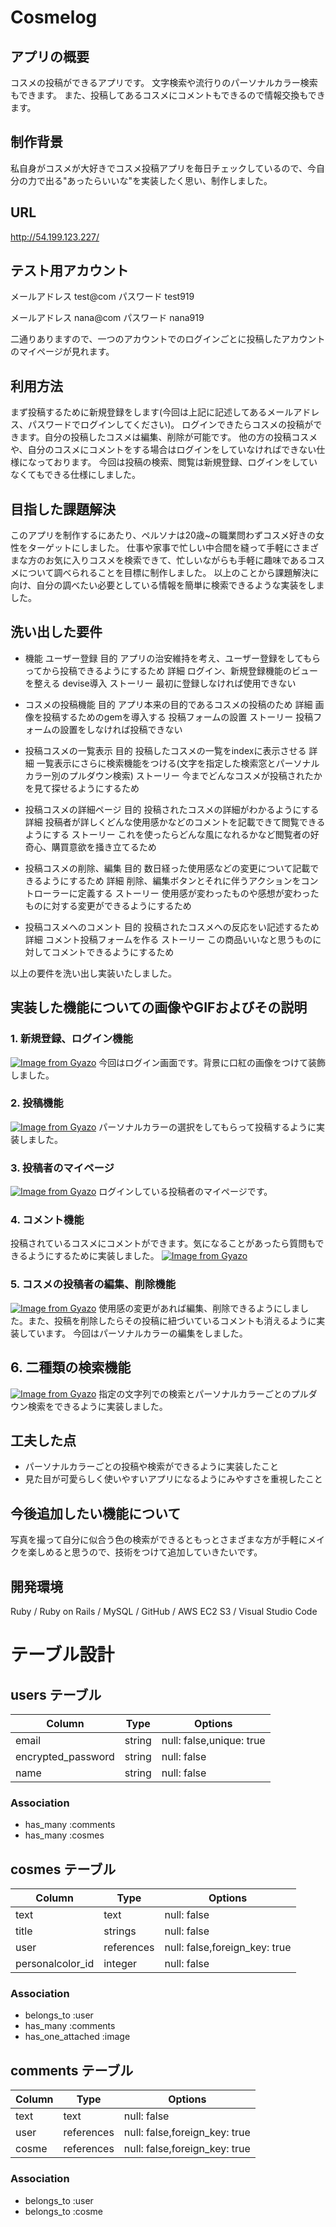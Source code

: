 # **Cosmelog**

## **アプリの概要**
コスメの投稿ができるアプリです。
文字検索や流行りのパーソナルカラー検索もできます。
また、投稿してあるコスメにコメントもできるので情報交換もできます。

## **制作背景**
私自身がコスメが大好きでコスメ投稿アプリを毎日チェックしているので、今自分の力で出る"あったらいいな"を実装したく思い、制作しました。

## **URL**
http://54.199.123.227/

## **テスト用アカウント**
メールアドレス test@com
パスワード test919

メールアドレス nana@com
パスワード nana919

二通りありますので、一つのアカウントでのログインごとに投稿したアカウントのマイページが見れます。

## **利用方法**
まず投稿するために新規登録をします(今回は上記に記述してあるメールアドレス、パスワードでログインしてください)。
ログインできたらコスメの投稿ができます。自分の投稿したコスメは編集、削除が可能です。
他の方の投稿コスメや、自分のコスメにコメントをする場合はログインをしていなければできない仕様になっております。
今回は投稿の検索、閲覧は新規登録、ログインをしていなくてもできる仕様にしました。

## **目指した課題解決**
このアプリを制作するにあたり、ペルソナは20歳~の職業問わずコスメ好きの女性をターゲットにしました。
仕事や家事で忙しい中合間を縫って手軽にさまざまな方のお気に入りコスメを検索できて、忙しいながらも手軽に趣味であるコスメについて調べられることを目標に制作しました。
以上のことから課題解決に向け、自分の調べたい必要としている情報を簡単に検索できるような実装をしました。

## **洗い出した要件**
- 機能 ユーザー登録
目的 アプリの治安維持を考え、ユーザー登録をしてもらってから投稿できるようにするため
詳細 ログイン、新規登録機能のビューを整える devise導入
ストーリー 最初に登録しなければ使用できない

- コスメの投稿機能
目的 アプリ本来の目的であるコスメの投稿のため
詳細 画像を投稿するためのgemを導入する 投稿フォームの設置
ストーリー 投稿フォームの設置をしなければ投稿できない

- 投稿コスメの一覧表示
目的 投稿したコスメの一覧をindexに表示させる
詳細 一覧表示にさらに検索機能をつける(文字を指定した検索窓とパーソナルカラー別のプルダウン検索)
ストーリー 今までどんなコスメが投稿されたかを見て探せるようにするため

- 投稿コスメの詳細ページ
目的 投稿されたコスメの詳細がわかるようにする
詳細 投稿者が詳しくどんな使用感かなどのコメントを記載できて閲覧できるようにする
ストーリー これを使ったらどんな風になれるかなど閲覧者の好奇心、購買意欲を掻き立てるため

- 投稿コスメの削除、編集
目的 数日経った使用感などの変更について記載できるようにするため
詳細 削除、編集ボタンとそれに伴うアクションをコントローラーに定義する
ストーリー 使用感が変わったものや感想が変わったものに対する変更ができるようにするため

- 投稿コスメへのコメント
目的 投稿されたコスメへの反応をい記述するため
詳細 コメント投稿フォームを作る
ストーリー この商品いいなと思うものに対してコメントできるようにするため

以上の要件を洗い出し実装いたしました。

## **実装した機能についての画像やGIFおよびその説明**
### **1. 新規登録、ログイン機能**
[![Image from Gyazo](https://i.gyazo.com/5c902a63b6881212d192a893d7453979.gif)](https://gyazo.com/5c902a63b6881212d192a893d7453979)
今回はログイン画面です。背景に口紅の画像をつけて装飾しました。

### **2. 投稿機能**
[![Image from Gyazo](https://i.gyazo.com/6bf77ba3b3403bffd188b957f5f1f2c9.gif)](https://gyazo.com/6bf77ba3b3403bffd188b957f5f1f2c9)
パーソナルカラーの選択をしてもらって投稿するように実装しました。

### **3. 投稿者のマイページ**
[![Image from Gyazo](https://i.gyazo.com/6c4e5c3e29a668c51301ecb54e3bd4de.gif)](https://gyazo.com/6c4e5c3e29a668c51301ecb54e3bd4de)
ログインしている投稿者のマイページです。

### **4. コメント機能**
投稿されているコスメにコメントができます。気になることがあったら質問もできるようにするために実装しました。
[![Image from Gyazo](https://i.gyazo.com/68d24ff83f124236f7b83fb2a0e86fe7.gif)](https://gyazo.com/68d24ff83f124236f7b83fb2a0e86fe7)

### **5. コスメの投稿者の編集、削除機能**
[![Image from Gyazo](https://i.gyazo.com/869a384f25f2a8ec38fa49a186842d7d.gif)](https://gyazo.com/869a384f25f2a8ec38fa49a186842d7d)
使用感の変更があれば編集、削除できるようにしました。また、投稿を削除したらその投稿に紐づいているコメントも消えるように実装しています。
今回はパーソナルカラーの編集をしました。

## **6. 二種類の検索機能**
[![Image from Gyazo](https://i.gyazo.com/5e7fc46e65ae3cd18a04ab41d0f6e89c.gif)](https://gyazo.com/5e7fc46e65ae3cd18a04ab41d0f6e89c)
指定の文字列での検索とパーソナルカラーごとのプルダウン検索をできるように実装しました。

## **工夫した点**
- パーソナルカラーごとの投稿や検索ができるように実装したこと
- 見た目が可愛らしく使いやすいアプリになるようにみやすさを重視したこと

## **今後追加したい機能について**
写真を撮って自分に似合う色の検索ができるともっとさまざまな方が手軽にメイクを楽しめると思うので、技術をつけて追加していきたいです。

## **開発環境**
Ruby / Ruby on Rails / MySQL / GitHub / AWS EC2 S3 / Visual Studio Code


# **テーブル設計**
## **users テーブル**

| Column             | Type   | Options                 |
| ------------------ | ------ | ----------------------- |
| email              | string | null: false,unique: true|
| encrypted_password | string | null: false             |
| name               | string | null: false             |


### Association

- has_many :comments
- has_many :cosmes

## **cosmes テーブル**

| Column           | Type       | Options                       |
| ---------------- | ---------- | ----------------------------- |
| text             | text       | null: false                   |
| title            | strings    | null: false                   |
| user             | references | null: false,foreign_key: true |
| personalcolor_id | integer    | null: false                   |

### Association
- belongs_to :user
- has_many :comments
- has_one_attached :image

## **comments テーブル**

| Column      | Type      | Options                       |
| ----------- | --------- | ----------------------------- |
| text        | text      | null: false                   |
| user        | references| null: false,foreign_key: true |
| cosme       | references| null: false,foreign_key: true |

### Association

- belongs_to :user
- belongs_to :cosme

